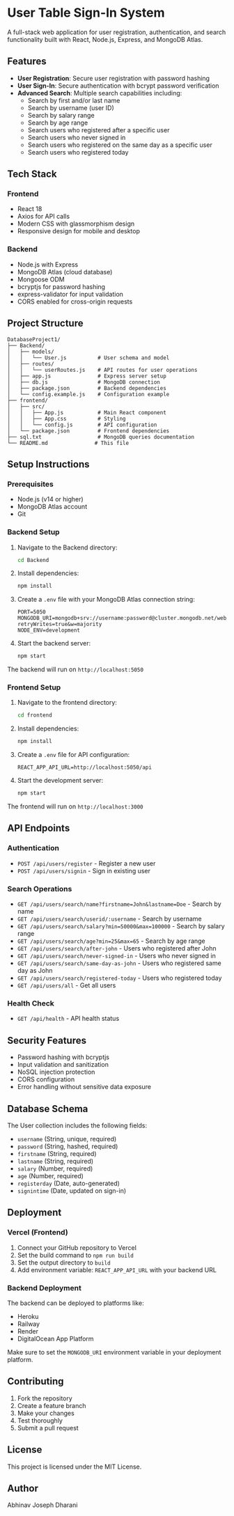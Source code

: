# User Table Sign-In System

A full-stack web application for user registration, authentication, and search functionality built with React, Node.js, Express, and MongoDB Atlas.

## Features

- **User Registration**: Secure user registration with password hashing
- **User Sign-In**: Secure authentication with bcrypt password verification
- **Advanced Search**: Multiple search capabilities including:
  - Search by first and/or last name
  - Search by username (user ID)
  - Search by salary range
  - Search by age range
  - Search users who registered after a specific user
  - Search users who never signed in
  - Search users who registered on the same day as a specific user
  - Search users who registered today

## Tech Stack

### Frontend
- React 18
- Axios for API calls
- Modern CSS with glassmorphism design
- Responsive design for mobile and desktop

### Backend
- Node.js with Express
- MongoDB Atlas (cloud database)
- Mongoose ODM
- bcryptjs for password hashing
- express-validator for input validation
- CORS enabled for cross-origin requests

## Project Structure

```
DatabaseProject1/
├── Backend/
│   ├── models/
│   │   └── User.js          # User schema and model
│   ├── routes/
│   │   └── userRoutes.js    # API routes for user operations
│   ├── app.js               # Express server setup
│   ├── db.js                # MongoDB connection
│   ├── package.json         # Backend dependencies
│   └── config.example.js    # Configuration example
├── frontend/
│   ├── src/
│   │   ├── App.js           # Main React component
│   │   ├── App.css          # Styling
│   │   └── config.js        # API configuration
│   └── package.json         # Frontend dependencies
├── sql.txt                  # MongoDB queries documentation
└── README.md               # This file
```

## Setup Instructions

### Prerequisites
- Node.js (v14 or higher)
- MongoDB Atlas account
- Git

### Backend Setup

1. Navigate to the Backend directory:
   ```bash
   cd Backend
   ```

2. Install dependencies:
   ```bash
   npm install
   ```

3. Create a `.env` file with your MongoDB Atlas connection string:
   ```
   PORT=5050
   MONGODB_URI=mongodb+srv://username:password@cluster.mongodb.net/web_app?retryWrites=true&w=majority
   NODE_ENV=development
   ```

4. Start the backend server:
   ```bash
   npm start
   ```

The backend will run on `http://localhost:5050`

### Frontend Setup

1. Navigate to the frontend directory:
   ```bash
   cd frontend
   ```

2. Install dependencies:
   ```bash
   npm install
   ```

3. Create a `.env` file for API configuration:
   ```
   REACT_APP_API_URL=http://localhost:5050/api
   ```

4. Start the development server:
   ```bash
   npm start
   ```

The frontend will run on `http://localhost:3000`

## API Endpoints

### Authentication
- `POST /api/users/register` - Register a new user
- `POST /api/users/signin` - Sign in existing user

### Search Operations
- `GET /api/users/search/name?firstname=John&lastname=Doe` - Search by name
- `GET /api/users/search/userid/:username` - Search by username
- `GET /api/users/search/salary?min=50000&max=100000` - Search by salary range
- `GET /api/users/search/age?min=25&max=65` - Search by age range
- `GET /api/users/search/after-john` - Users who registered after John
- `GET /api/users/search/never-signed-in` - Users who never signed in
- `GET /api/users/search/same-day-as-john` - Users who registered same day as John
- `GET /api/users/search/registered-today` - Users who registered today
- `GET /api/users/all` - Get all users

### Health Check
- `GET /api/health` - API health status

## Security Features

- Password hashing with bcryptjs
- Input validation and sanitization
- NoSQL injection protection
- CORS configuration
- Error handling without sensitive data exposure

## Database Schema

The User collection includes the following fields:
- `username` (String, unique, required)
- `password` (String, hashed, required)
- `firstname` (String, required)
- `lastname` (String, required)
- `salary` (Number, required)
- `age` (Number, required)
- `registerday` (Date, auto-generated)
- `signintime` (Date, updated on sign-in)

## Deployment

### Vercel (Frontend)
1. Connect your GitHub repository to Vercel
2. Set the build command to `npm run build`
3. Set the output directory to `build`
4. Add environment variable: `REACT_APP_API_URL` with your backend URL

### Backend Deployment
The backend can be deployed to platforms like:
- Heroku
- Railway
- Render
- DigitalOcean App Platform

Make sure to set the `MONGODB_URI` environment variable in your deployment platform.

## Contributing

1. Fork the repository
2. Create a feature branch
3. Make your changes
4. Test thoroughly
5. Submit a pull request

## License

This project is licensed under the MIT License.

## Author

Abhinav Joseph Dharani
